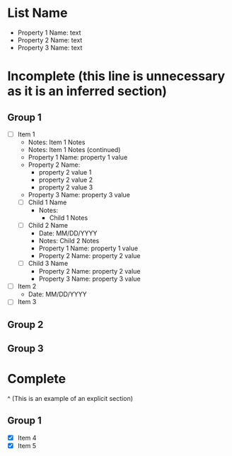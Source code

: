 # List Name

- Property 1 Name: text
- Property 2 Name: text
- Property 3 Name: text

# Incomplete (this line is unnecessary as it is an inferred section)

## Group 1

- [ ] Item 1
	- Notes: Item 1 Notes
	- Notes: Item 1 Notes (continued)
	- Property 1 Name: property 1 value
	- Property 2 Name:
		- property 2 value 1
		- property 2 value 2
		- property 2 value 3
	- Property 3 Name: property 3 value
	- [ ] Child 1 Name
		- Notes:
			- Child 1 Notes
	- [ ] Child 2 Name
		- Date: MM/DD/YYYY
		- Notes: Child 2 Notes
		- Property 1 Name: property 1 value
		- Property 2 Name: property 2 value
	- [ ] Child 3 Name
		- Property 2 Name: property 2 value
		- Property 3 Name: property 3 value
- [ ] Item 2
	- Date: MM/DD/YYYY
- [ ] Item 3

## Group 2

## Group 3

# Complete
^ (This is an example of an explicit section)

## Group 1

- [x] Item 4
- [x] Item 5